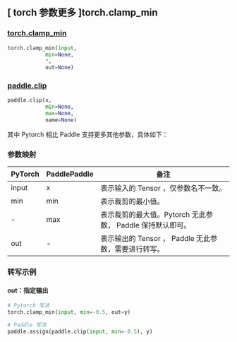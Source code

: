 ## [ torch 参数更多 ]torch.clamp_min
### [torch.clamp_min]()

```python
torch.clamp_min(input,
            min=None,
            *,
            out=None)
```

### [paddle.clip](https://www.paddlepaddle.org.cn/documentation/docs/zh/api/paddle/clip_cn.html#clip)

```python
paddle.clip(x,
            min=None,
            max=None,
            name=None)
```

其中 Pytorch 相比 Paddle 支持更多其他参数，具体如下：
### 参数映射
| PyTorch       | PaddlePaddle | 备注                                                   |
| ------------- | ------------ | ------------------------------------------------------ |
| input       |  x             | 表示输入的 Tensor ，仅参数名不一致。  |
| min         | min            | 表示裁剪的最小值。                                      |
| -         | max            | 表示裁剪的最大值。Pytorch 无此参数， Paddle 保持默认即可。                                      |
|  out        | -              | 表示输出的 Tensor ， Paddle 无此参数，需要进行转写。    |


### 转写示例
#### out：指定输出
```python
# Pytorch 写法
torch.clamp_min(input, min=-0.5, out=y)

# Paddle 写法
paddle.assign(paddle.clip(input, min=-0.5), y)
```
